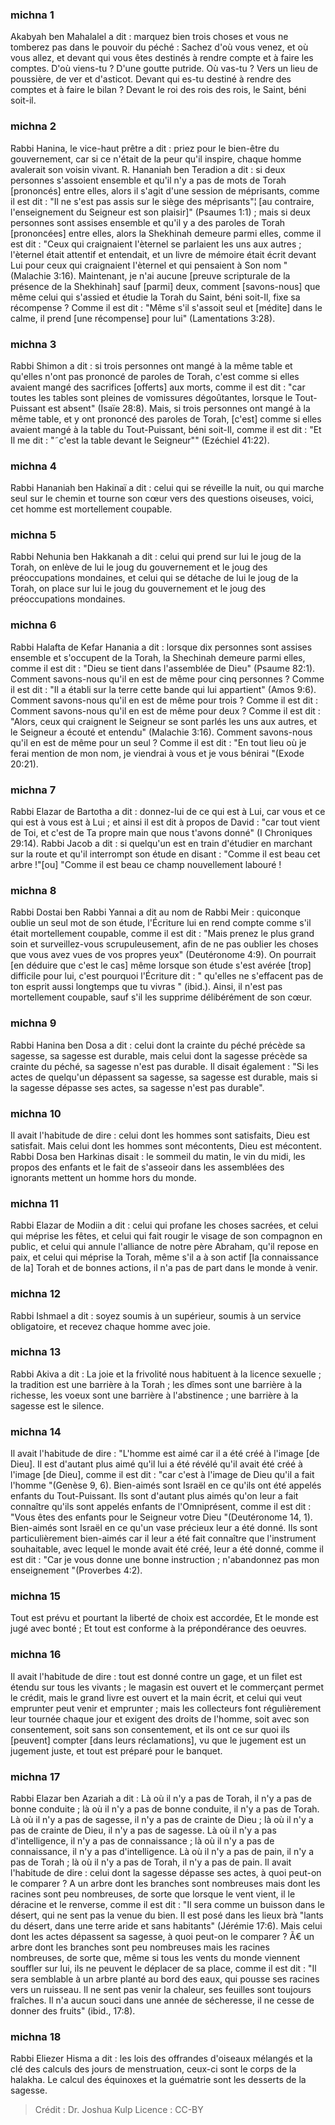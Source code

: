 
### michna 1
Akabyah ben Mahalalel a dit : marquez bien trois choses et vous ne tomberez pas dans le pouvoir du péché : Sachez d'où vous venez, et où vous allez, et devant qui vous êtes destinés à rendre compte et à faire les comptes. D'où viens-tu ?   D'une goutte putride. Où vas-tu ?   Vers un lieu de poussière, de ver et d'asticot. Devant qui es-tu destiné à rendre des comptes et à faire le bilan ?    Devant le roi des rois des rois, le Saint, béni soit-il.

### michna 2
Rabbi Hanina, le vice-haut prêtre a dit : priez pour le bien-être du gouvernement, car si ce n'était de la peur qu'il inspire, chaque homme avalerait son voisin vivant. R. Hananiah ben Teradion a dit : si deux personnes s'assoient ensemble et qu'il n'y a pas de mots de Torah [prononcés] entre elles, alors il s'agit d'une session de méprisants, comme il est dit :  "Il ne s'est pas assis sur le siège des méprisants"¦ [au contraire, l'enseignement du Seigneur est son plaisir]" (Psaumes 1:1) ; mais si deux personnes sont assises ensemble et qu'il y a des paroles de Torah [prononcées] entre elles, alors la Shekhinah demeure parmi elles, comme il est dit : "Ceux qui craignaient l'èternel se parlaient les uns aux autres ; l'èternel était attentif et entendait, et un livre de mémoire était écrit devant Lui pour ceux qui craignaient l'èternel et qui pensaient à Son nom "(Malachie 3:16). Maintenant, je n'ai aucune [preuve scripturale de la présence de la Shekhinah] sauf [parmi] deux, comment [savons-nous] que même celui qui s'assied et étudie la Torah du Saint, béni soit-Il, fixe sa récompense ?   Comme il est dit : "Même s'il s'assoit seul et [médite] dans le calme, il prend [une récompense] pour lui" (Lamentations 3:28).

### michna 3
Rabbi Shimon a dit : si trois personnes ont mangé à la même table et qu'elles n'ont pas prononcé de paroles de Torah, c'est comme si elles avaient mangé des sacrifices [offerts] aux morts, comme il est dit : "car toutes les tables sont pleines de vomissures dégoûtantes, lorsque le Tout-Puissant est absent" (Isaïe 28:8). Mais, si trois personnes ont mangé à la même table, et y ont prononcé des paroles de Torah, [c'est] comme si elles avaient mangé à la table du Tout-Puissant, béni soit-Il, comme il est dit : "Et Il me dit : "˜c'est la table devant le Seigneur"" (Ezéchiel 41:22).

### michna 4
Rabbi Hananiah ben Hakinaï a dit : celui qui se réveille la nuit, ou qui marche seul sur le chemin et tourne son cœur vers des questions oiseuses, voici, cet homme est mortellement coupable.

### michna 5
Rabbi Nehunia ben Hakkanah a dit : celui qui prend sur lui le joug de la Torah, on enlève de lui le joug du gouvernement et le joug des préoccupations mondaines, et celui qui se détache de lui le joug de la Torah, on place sur lui le joug du gouvernement et le joug des préoccupations mondaines.

### michna 6
Rabbi Halafta de Kefar Hanania a dit : lorsque dix personnes sont assises ensemble et s'occupent de la Torah, la Shechinah demeure parmi elles, comme il est dit : "Dieu se tient dans l'assemblée de Dieu" (Psaume 82:1). Comment savons-nous qu'il en est de même pour cinq personnes ? Comme il est dit : "Il a établi sur la terre cette bande qui lui appartient" (Amos 9:6). Comment savons-nous qu'il en est de même pour trois ? Comme il est dit : Comment savons-nous qu'il en est de même pour deux ? Comme il est dit : "Alors, ceux qui craignent le Seigneur se sont parlés les uns aux autres, et le Seigneur a écouté et entendu" (Malachie 3:16). Comment savons-nous qu'il en est de même pour un seul ? Comme il est dit : "En tout lieu où je ferai mention de mon nom, je viendrai à vous et je vous bénirai "(Exode 20:21).

### michna 7
Rabbi Elazar de Bartotha a dit : donnez-lui de ce qui est à Lui, car vous et ce qui est à vous est à Lui ; et ainsi il est dit à propos de David : "car tout vient de Toi, et c'est de Ta propre main que nous t'avons donné" (I Chroniques 29:14). Rabbi Jacob a dit : si quelqu'un est en train d'étudier en marchant sur la route et qu'il interrompt son étude en disant : "Comme il est beau cet arbre !"[ou] "Comme il est beau ce champ nouvellement labouré !

### michna 8
Rabbi Dostai ben Rabbi Yannai a dit au nom de Rabbi Meir : quiconque oublie un seul mot de son étude, l'Écriture lui en rend compte comme s'il était mortellement coupable, comme il est dit : "Mais prenez le plus grand soin et surveillez-vous scrupuleusement, afin de ne pas oublier les choses que vous avez vues de vos propres yeux" (Deutéronome 4:9). On pourrait [en déduire que c'est le cas] même lorsque son étude s'est avérée [trop] difficile pour lui, c'est pourquoi l'Écriture dit : " qu'elles ne s'effacent pas de ton esprit aussi longtemps que tu vivras " (ibid.). Ainsi, il n'est pas mortellement coupable, sauf s'il les supprime délibérément de son cœur.

### michna 9
Rabbi Hanina ben Dosa a dit : celui dont la crainte du péché précède sa sagesse, sa sagesse est durable, mais celui dont la sagesse précède sa crainte du péché, sa sagesse n'est pas durable. Il disait également : "Si les actes de quelqu'un dépassent sa sagesse, sa sagesse est durable, mais si la sagesse dépasse ses actes, sa sagesse n'est pas durable".

### michna 10
Il avait l'habitude de dire : celui dont les hommes sont satisfaits, Dieu est satisfait.  Mais celui dont les hommes sont mécontents, Dieu est mécontent. Rabbi Dosa ben Harkinas disait : le sommeil du matin, le vin du midi, les propos des enfants et le fait de s'asseoir dans les assemblées des ignorants mettent un homme hors du monde.

### michna 11
Rabbi Elazar de Modiin a dit : celui qui profane les choses sacrées, et celui qui méprise les fêtes, et celui qui fait rougir le visage de son compagnon en public, et celui qui annule l'alliance de notre père Abraham, qu'il repose en paix, et celui qui méprise la Torah, même s'il a à son actif [la connaissance de la] Torah et de bonnes actions, il n'a pas de part dans le monde à venir.

### michna 12
Rabbi Ishmael a dit : soyez soumis à un supérieur, soumis à un service obligatoire, et recevez chaque homme avec joie.

### michna 13
Rabbi Akiva a dit : La joie et la frivolité nous habituent à la licence sexuelle ; la tradition est une barrière à la Torah ; les dîmes sont une barrière à la richesse, les voeux sont une barrière à l'abstinence ; une barrière à la sagesse est le silence.

### michna 14
Il avait l'habitude de dire : "L'homme est aimé car il a été créé à l'image [de Dieu]. Il est d'autant plus aimé qu'il lui a été révélé qu'il avait été créé à l'image [de Dieu], comme il est dit :  "car c'est à l'image de Dieu qu'il a fait l'homme "(Genèse 9, 6). Bien-aimés sont Israël en ce qu'ils ont été appelés enfants du Tout-Puissant. Ils sont d'autant plus aimés qu'on leur a fait connaître qu'ils sont appelés enfants de l'Omniprésent, comme il est dit :  "Vous êtes des enfants pour le Seigneur votre Dieu "(Deutéronome 14, 1). Bien-aimés sont Israël en ce qu'un vase précieux leur a été donné. Ils sont particulièrement bien-aimés car il leur a été fait connaître que l'instrument souhaitable, avec lequel le monde avait été créé, leur a été donné, comme il est dit : "Car je vous donne une bonne instruction ; n'abandonnez pas mon enseignement "(Proverbes 4:2).

### michna 15
Tout est prévu et pourtant la liberté de choix est accordée, Et le monde est jugé avec bonté ; Et tout est conforme à la prépondérance des oeuvres.

### michna 16
Il avait l'habitude de dire : tout est donné contre un gage, et un filet est étendu sur tous les vivants ; le magasin est ouvert et le commerçant permet le crédit, mais le grand livre est ouvert et la main écrit, et celui qui veut emprunter peut venir et emprunter ; mais les collecteurs font régulièrement leur tournée chaque jour et exigent des droits de l'homme, soit avec son consentement, soit sans son consentement, et ils ont ce sur quoi ils [peuvent] compter [dans leurs réclamations], vu que le jugement est un jugement juste, et tout est préparé pour le banquet.

### michna 17
Rabbi Elazar ben Azariah a dit : Là où il n'y a pas de Torah, il n'y a pas de bonne conduite ; là où il n'y a pas de bonne conduite, il n'y a pas de Torah. Là où il n'y a pas de sagesse, il n'y a pas de crainte de Dieu ; là où il n'y a pas de crainte de Dieu, il n'y a pas de sagesse. Là où il n'y a pas d'intelligence, il n'y a pas de connaissance ; là où il n'y a pas de connaissance, il n'y a pas d'intelligence. Là où il n'y a pas de pain, il n'y a pas de Torah ; là où il n'y a pas de Torah, il n'y a pas de pain. Il avait l'habitude de dire : celui dont la sagesse dépasse ses actes, à quoi peut-on le comparer ? A un arbre dont les branches sont nombreuses mais dont les racines sont peu nombreuses, de sorte que lorsque le vent vient, il le déracine et le renverse, comme il est dit : "Il sera comme un buisson dans le désert, qui ne sent pas la venue du bien. Il est posé dans les lieux brà "lants du désert, dans une terre aride et sans habitants" (Jérémie 17:6). Mais celui dont les actes dépassent sa sagesse, à quoi peut-on le comparer ? Ã€ un arbre dont les branches sont peu nombreuses mais les racines nombreuses, de sorte que, même si tous les vents du monde viennent souffler sur lui, ils ne peuvent le déplacer de sa place, comme il est dit : "Il sera semblable à un arbre planté au bord des eaux, qui pousse ses racines vers un ruisseau. Il ne sent pas venir la chaleur, ses feuilles sont toujours fraîches. Il n'a aucun souci dans une année de sécheresse, il ne cesse de donner des fruits" (ibid., 17:8). 

### michna 18
Rabbi Eliezer Hisma a dit : les lois des offrandes d'oiseaux mélangés et la clé des calculs des jours de menstruation, ceux-ci sont le corps de la halakha. Le calcul des équinoxes et la guématrie sont les desserts de la sagesse.

>Crédit : Dr. Joshua Kulp
>Licence : CC-BY